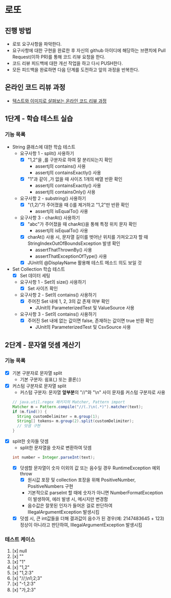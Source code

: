 # 로또
## 진행 방법
* 로또 요구사항을 파악한다.
* 요구사항에 대한 구현을 완료한 후 자신의 github 아이디에 해당하는 브랜치에 Pull Request(이하 PR)를 통해 코드 리뷰 요청을 한다.
* 코드 리뷰 피드백에 대한 개선 작업을 하고 다시 PUSH한다.
* 모든 피드백을 완료하면 다음 단계를 도전하고 앞의 과정을 반복한다.

## 온라인 코드 리뷰 과정
* [텍스트와 이미지로 살펴보는 온라인 코드 리뷰 과정](https://github.com/next-step/nextstep-docs/tree/master/codereview)

## 1단계 - 학습 테스트 실습
### 기능 목록
* String 클래스에 대한 학습 테스트
  * 요구사항 1 - split() 사용하기
    * [x] "1,2"을 ,를 구분자로 하여 잘 분리되는지 확인
      * assertj의 contains() 사용
      * assertj의 containsExactly() 사용
    * [x] "1"과 같이 ,가 없을 때 사이즈 1개의 배열 반환 확인
      * assertj의 containsExactly() 사용
      * assertj의 containsOnly() 사용
  * 요구사항 2 - substring() 사용하기
    * [x] "(1,2)"가 주어졌을 때 ()를 제거하고 "1,2"만 반환 확인
      * assertj의 isEqualTo() 사용
  * 요구사항 3 - charAt() 사용하기
    * [x] "abc"가 주어졌을 때 charAt()을 통해 특정 위치 문자 확인
      * assertj의 isEqualTo() 사용
    * [x] charAt() 사용 시, 문자열 길이를 벗어난 위치를 가져오고자 할 때 StringIndexOutOfBoundsException 발생 확인
      * assertThatThrownBy() 사용
      * assertThatExceptionOfType() 사용
    * [x] JUnit의 @DisplayName 활용해 테스트 메소드 의도 보일 것
* Set Collection 학습 테스트
  * [x] Set 데이터 세팅
  * 요구사항 1 - Set의 size() 사용하기
    * [x] Set 사이즈 확인
  * 요구사항 2 - Set의 contains() 사용하기
    * [x] 주어진 Set 내에 1, 2, 3의 값 존재 여부 확인
      * JUnit의 ParameterizedTest 및 ValueSource 사용
  * 요구사항 3 - Set의 contains() 사용하기
    * [x] 주어진 Set 내에 없는 값이면 false, 존재하는 값이면 true 반환 확인
      * JUnit의 ParameterizedTest 및 CsvSource 사용

## 2단계 - 문자열 덧셈 계산기
### 기능 목록
* [x] 기본 구분자로 문자열 split
  * 기본 구분자: 쉼표(,) 또는 콜론(:)
* [x] 커스텀 구분자로 문자열 split
  * 커스텀 구분자: 문자열 **앞부분**의 "//"와 "\n" 사이 문자를 커스텀 구분자로 사용
  ```java
  // java.util.regex 패키지의 Matcher, Pattern import
  Matcher m = Pattern.compile("//(.)\n(.*)").matcher(text);
  if (m.find()) {
    String customDelimiter = m.group(1);
    String[] tokens= m.group(2).split(customDelimiter);
    // 덧셈 구현
  }
  ```
* [x] split한 숫자들 덧셈
  * split한 문자열을 숫자로 변환하여 덧셈
  ```java
  int number = Integer.parseInt(text);
  ```
  * [x] 덧셈할 문자열이 숫자 이외의 값 또는 음수일 경우 RuntimeException 예외 throw
    * [x] 원시값 포장 및 collection 포장을 위해 PositiveNumber, PositiveNumbers 구현
    * 기본적으로 parseInt 할 때에 숫자가 아니면 NumberFormatException이 발생하여, 에러 발생 시, 메시지만 변경함
    * 음수값은 잘못된 인자가 들어온 걸로 판단하여 IllegalArgumentException 발생시킴
  * [x] 덧셈 시, 큰 int값들을 더해 결과값이 음수가 된 경우(예: 2147483645 + 123) 정상이 아니라고 판단하여, IllegalArgumentException 발생시킴
### 테스트 케이스
1. [x] null
2. [x] ""
3. [x] "1"
4. [x] "1,2"
5. [x] "1,2:3"
6. [x] "//;\n1;2;3"
8. [x] "-1,2:3"
9. [x] "가,2:3"